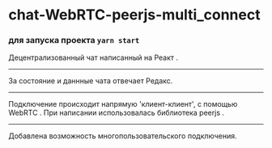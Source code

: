 # chat-WebRTC-peerjs-multi_connect


### для запуска проекта `yarn start`

 Децентрализованный чат написанный на Реакт .
  _____________
 За состояние и даннные чата отвечает Редакс.
 _____________
 Подключение происходит напрямую 'клиент-клиент', с помощью WebRTC .
 При написании использовалась библиотека peerjs . 
  _____________
Добавлена возможность многопользовательского подключения.
